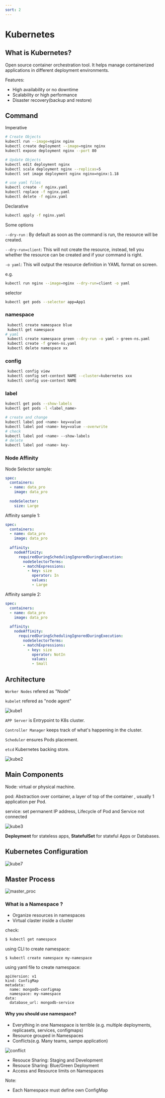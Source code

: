 ```yaml
---
sort: 2
---
```


# Kubernetes

## What is Kubernetes?

Open source container orchestration tool. It helps manage containerized applications in different deployment environments.

Features:

- High availability or no downtime
- Scalability or high performance
- Disaster recovery(backup and restore)

## Command

Imperative
```bash
# Create Objects
kubectl run --image=nginx nginx
kubectl create deployment --image=nginx nginx
kubectl expose deployment nginx --port 80

# Update Objects
kubectl edit deployment nginx
kubectl scale deployment nginx --replicas=5
kubectl set image deployment nginx nginx=nginx:1.18

# use yaml files
kubectl create -f nginx.yaml
kubectl replace -f nginx.yaml
kubectl delete -f nginx.yaml
```

Declarative
```bash
kubectl apply -f nginx.yaml
```

Some options

`--dry-run` : By default as soon as the command is run, the resource will be created.

`--dry-run=client`: This will not create the resource, instead, tell you whether the resource can be created and if your command is right.

`-o yaml`: This will output the resource definition in YAML format on screen.

e.g.
```bash
kubectl run nginx --image=nginx --dry-run=client -o yaml
```

selector
```bash
kubectl get pods --selector app=App1
```

### namespace

```bash
 kubectl create namespace blue
 kubectl get namespace
# yaml
 kubectl create namespace green --dry-run -o yaml > green-ns.yaml
 kubectl create -f green-ns.yaml
 kubectl delete namespace xx
```

### config
```bash
 kubectl config view
 kubectl config set-context NAME --cluster=kubernetes xxx
 kubectl config use-context NAME
```

### label
```bash
kubectl get pods --show-labels
kubectl get pods -l <label_name>

# create and change
kubectl label pod <name> key=value
kubectl label pod <name> key=value --overwrite
# check 
kubectl label pod <name> --show-labels
# delete 
kubectl label pod <name> key-
```

### Node Affinity

Node Selector sample:
```yaml
spec:
  containers:
  - name: data_pro
    image: data_pro
  
  nodeSelector:
    size: Large

```

Affinity sample 1:
```yaml
spec:
  containers:
  - name: data_pro
    image: data_pro
    
  affinity:
    nodeAffinity:
      requiredDuringSchedulingIgnoredDuringExecution:
        nodeSelectorTerms:
        - matchExpressions:
          - key: size
            operator: In
            values:
            - Large
```

Affinity sample 2:
```yaml
spec:
  containers:
  - name: data_pro
    image: data_pro
    
  affinity:
    nodeAffinity:
      requiredDuringSchedulingIgnoredDuringExecution:
        nodeSelectorTerms:
        - matchExpressions:
          - key: size
            operator: NotIn
            values:
            - Small
```

## Architecture

`Worker Nodes` refered as "Node"

`kubelet` refered as "node agent"

![kube1](https://github.com/miseon119/whylearn.github.io/blob/master/test_long/folder2/images/kube1.png)

`APP Server` is Entrypoint to K8s cluster.

`Controller Manager` keeps track of what's happening in the cluster.

`Scheduler` ensures Pods placement.

`etcd` Kubernetes backing store.

![kube2](https://github.com/miseon119/whylearn.github.io/blob/master/test_long/folder2/images/kube2.png)

## Main Components

Node: virtual or physical machine.

pod: Abstraction over container, a layer of top of the container  , usually 1 application per Pod.

service: set permanent IP address, Lifecycle of Pod and Service not connected

![kube3](https://github.com/miseon119/whylearn.github.io/blob/master/test_long/folder2/images/kube3.png)

**Deployment** for stateless apps, **StatefulSet** for stateful Apps or Databases.


## Kubernetes Configuration

![kube7](https://github.com/miseon119/whylearn.github.io/blob/master/test_long/folder2/images/kube7.png)


## Master Process
![master_proc](https://github.com/miseon119/whylearn.github.io/blob/master/test_long/folder2/images/master_process.png)


### What is a Namespace ?

- Organize resources in namespaces
- Virtual claster inside a cluster

check:
```bash
$ kubectl get namespace
```

using CLI to create namespace:
```bash
$ kubectl create namespace my-namespace
```

using yaml file to create namespace:
```plain
apiVersion: v1
kind: ConfigMap
metadata:
  name: mongodb-configmap
  namespace: my-namespace
data:
  database_url: mongodb-service
```
#### Why you should use namespace?

- Everything in one Namespace is terrible (e.g. multiple deployments, replicasets, services, configmaps)
- Resource grouped in Namespaces
- Conflicts(e.g. Many teams, sampe application)

![conflict](https://github.com/miseon119/whylearn.github.io/blob/master/test_long/folder2/images/conflict.png)

- Resouce Sharing: Staging and Development
- Resouce Sharing: Blue/Green Deployment
- Access and Resource limits on Namespaces

Note:

- Each Namespace must define own ConfigMap


